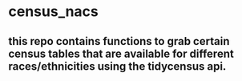 # census_nacs  

## this repo contains functions to grab certain census tables that are available for different races/ethnicities using the tidycensus api.
